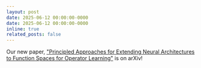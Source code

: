 ```yaml
---
layout: post
date: 2025-06-12 00:00:00-0000
date: 2025-06-12 00:00:00-0000
inline: true
related_posts: false
---
```


Our new paper, ["Principled Approaches for Extending Neural Architectures to Function Spaces for Operator Learning"](https://arxiv.org/abs/2506.10973) is on arXiv!